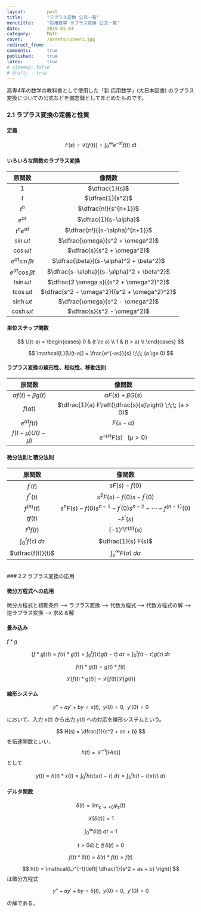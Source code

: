 ```yaml
---
layout:        post
title:         "ラプラス変換 公式一覧"
menutitle:     "応用数学 ラプラス変換 公式一覧"
date:          2019-01-04
category:      Math
cover:         /assets/cover1.jpg
redirect_from:
comments:      true
published:     true
latex:         true
# sitemap: false
# draft:   true
---
```


高専4年の数学の教科書として使用した「新 応用数学」(大日本図書) のラプラス変換についての公式などを備忘録としてまとめたものです。

### 2.1 ラプラス変換の定義と性質

#### 定義

$$
F(s) = \mathcal{L}[f(t)] = \int_0^\infty e^{-st} f(t) \;dt
$$

#### いろいろな関数のラプラス変換

| 原関数 | 像関数 |
|:-----:|:-----:|
| $1$ | $\dfrac{1}{s}$
| $t$ | $\dfrac{1}{s^2}$
| $t^n$ | $\dfrac{n!}{s^{n+1}}$
| $e^{\alpha t}$ | $\dfrac{1}{s-\alpha}$
| $t^n e^{\alpha t}$ | $\dfrac{n!}{(s-\alpha)^{n+1}}$
| $\sin \omega t$ | $\dfrac{\omega}{s^2 + \omega^2}$
| $\cos \omega t$ | $\dfrac{s}{s^2 + \omega^2}$
| $e^{\alpha t} \sin \beta t$ | $\dfrac{\beta}{(s-\alpha)^2 + \beta^2}$
| $e^{\alpha t} \cos \beta t$ | $\dfrac{s-\alpha}{(s-\alpha)^2 + \beta^2}$
| $t \sin \omega t$ | $\dfrac{2 \omega s}{(s^2 + \omega^2)^2}$
| $t \cos \omega t$ | $\dfrac{s^2 - \omega^2}{(s^2 + \omega^2)^2}$
| $\sinh \omega t$ | $\dfrac{\omega}{s^2 - \omega^2}$
| $\cosh \omega t$ | $\dfrac{s}{s^2 - \omega^2}$

#### 単位ステップ関数

$$
U(t-a) =
\begin{cases}
0 & (t \le a) \\
1 & (t > a) \\
\end{cases}
$$

$$
\mathcal{L}[U(t-a)] = \frac{e^{-as}}{s} \;\;\; (a \ge 0)
$$

#### ラプラス変換の線形性、相似性、移動法則

| 原関数 | 像関数 |
|:-----:|:-----:|
| $\alpha f(t) + \beta g(t)$ | $\alpha F(s) + \beta G(s)$
| $f(at)$ | $\dfrac{1}{a} F\left(\dfrac{s}{a}\right) \;\;\; (a > 0)$
| $e^{\alpha t} f(t)$ | $F(s - \alpha)$
| $f(t - \mu) U(t - \mu)$ | $e^{-\mu s} F(s) \;\;\; (\mu > 0)$

#### 微分法則と積分法則

| 原関数 | 像関数 |
|:-----:|:-----:|
| $f^\prime(t)$ | $sF(s) - f(0)$
| $f^{\prime\prime}(t)$ | $s^2F(s) - f(0)s - f^\prime(0)$
| $f^{(n)}(t)$ | $s^nF(s) - f(0)s^{n-1} - f^\prime(0)s^{n-2} - \cdots{} - f^{(n-1)}(0)$
| $t f(t)$ | $-F^\prime(s)$
| $t^n f(t)$ | $(-1)^n F^{(n)}(s)$
| $\displaystyle\int_0^t f(\tau) \;d\tau$ | $\dfrac{1}{s} F(s)$
| $\dfrac{f(t)}{t}$ | $\displaystyle\int_s^\infty F(\sigma) \;d\sigma$


<br>
### 2.2 ラプラス変換の応用

#### 微分方程式への応用

微分方程式と初期条件 --> ラプラス変換 --> 代数方程式 --> 代数方程式の解 --> 逆ラプラス変換 --> 求める解

#### 畳み込み

$f * g$

$$
(f * g)(t) = f(t) * g(t)
= \int_0^t f(\tau) g(t-\tau) \;d\tau
= \int_0^t f(t-\tau) g(\tau) \;d\tau
$$

$$
f(t) * g(t) = g(t) * f(t)
$$

$$
\mathcal{L}[f(t) * g(t)] = \mathcal{L}[f(t)] \mathcal{L}[g(t)]
$$

#### 線形システム

$$
y'' + ay' + by = x(t),\;\; y(0) = 0,\;\; y'(0) = 0
$$

において、入力 $x(t)$ から出力 $y(t)$ への対応を線形システムという。

$$
H(s) = \dfrac{1}{s^2 + as + b}
$$
を伝達関数といい、
$$
h(t) = \mathcal{L}^{-1}[H(s)]
$$
として

$$
y(t) = h(t) * x(t)
= \int_0^t h(\tau) x(t - \tau) \;d\tau
= \int_0^t h(t - \tau) x(\tau) \;d\tau
$$

#### デルタ関数

$$
\delta(t) = \lim_{\varepsilon \to +0} \varphi_\varepsilon(t)
$$

$$
\mathcal{L}[ \delta(t) ] = 1
$$

$$
\int_0^\infty \delta(t) \;dt = 1
$$

$$
t > 0 \text{のとき} \delta(t) = 0
$$

$$
f(t) * \delta(t) = \delta(t) * f(t) = f(t)
$$

$$
h(t) = \mathcal{L}^{-1}\left[ \dfrac{1}{s^2 + as + b} \right]
$$
は微分方程式

$$
y'' + ay' + by = \delta(t),\;\; y(0) = 0,\;\; y'(0) = 0
$$

の解である。
